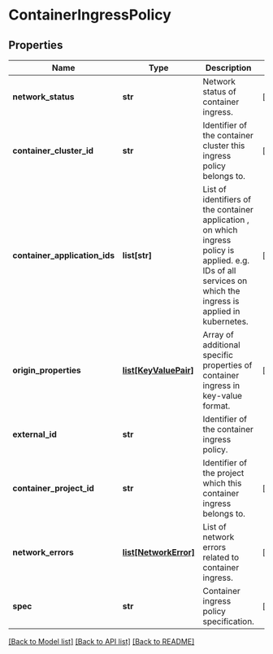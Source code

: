# ContainerIngressPolicy

## Properties
Name | Type | Description | Notes
------------ | ------------- | ------------- | -------------
**network_status** | **str** | Network status of container ingress. | [optional] 
**container_cluster_id** | **str** | Identifier of the container cluster this ingress policy belongs to. | [optional] 
**container_application_ids** | **list[str]** | List of identifiers of the container application , on which ingress policy is applied. e.g. IDs of all services on which the ingress is applied in kubernetes.  | [optional] 
**origin_properties** | [**list[KeyValuePair]**](KeyValuePair.md) | Array of additional specific properties of container ingress in key-value format.  | [optional] 
**external_id** | **str** | Identifier of the container ingress policy. | 
**container_project_id** | **str** | Identifier of the project which this container ingress belongs to. | [optional] 
**network_errors** | [**list[NetworkError]**](NetworkError.md) | List of network errors related to container ingress. | [optional] 
**spec** | **str** | Container ingress policy specification. | [optional] 

[[Back to Model list]](../README.md#documentation-for-models) [[Back to API list]](../README.md#documentation-for-api-endpoints) [[Back to README]](../README.md)

